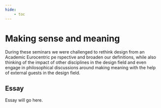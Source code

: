 ```yaml
---
hide:
    - toc
---
```


# Making sense and meaning
During these seminars we were challenged to rethink design from an Academic Eurocentric pe rspective and broaden our definitions, while also thinking of the impact of other disciplines in the design field and even engage in philosophical discussions around making meaning with the help of external guests in the design field.

## Essay

Essay will go here.
